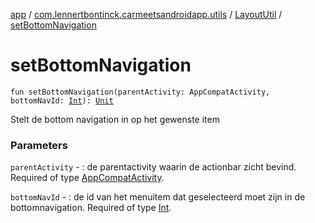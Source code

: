 [app](../../index.md) / [com.lennertbontinck.carmeetsandroidapp.utils](../index.md) / [LayoutUtil](index.md) / [setBottomNavigation](./set-bottom-navigation.md)

# setBottomNavigation

`fun setBottomNavigation(parentActivity: AppCompatActivity, bottomNavId: `[`Int`](https://kotlinlang.org/api/latest/jvm/stdlib/kotlin/-int/index.html)`): `[`Unit`](https://kotlinlang.org/api/latest/jvm/stdlib/kotlin/-unit/index.html)

Stelt de bottom navigation in op het gewenste item

### Parameters

`parentActivity` - : de parentactivity waarin de actionbar zicht bevind. Required of type [AppCompatActivity](#).

`bottomNavId` - : de id van het menuitem dat geselecteerd moet zijn in de bottomnavigation. Required of type [Int](https://kotlinlang.org/api/latest/jvm/stdlib/kotlin/-int/index.html).
